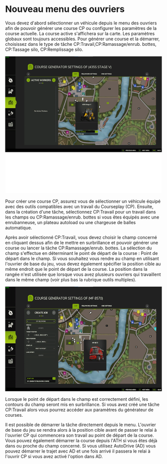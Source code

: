 # Nouveau menu des ouvriers


Vous devez d'abord sélectionner un véhicule depuis le menu des ouvriers afin de pouvoir générer une course CP ou configurer les paramètres de la course actuelle. 
La course active s'affichera sur la carte.
Les paramètres globaux sont toujours accessibles.
Pour générer une course et la démarrer, choisissez dans le type de tâche CP:Travail,CP:Ramassage/enrub. bottes, CP:Tassage silo, CP:Remplissage silo.


![Image](assets/images/startjobmenuhelp_0_0_1024_895.png)


Pour créer une course CP, assurez vous de sélectionner un véhicule équipé avec des outils compatibles avec un travail du Courseplay (CP).
Ensuite, dans la création d'une tâche, sélectionnez CP:Travail pour un travail dans les champs ou CP:Ramassage/enrub. bottes si vous êtes équipés avec une enrubanneuse, un plateau autoload ou une chargeuse de balles automatique.



Après avoir sélectionné CP:Travail, vous devez choisir le champ concerné en cliquant dessus afin de le mettre en surbrillance et pouvoir générer une course ou lancer la tâche CP:Ramassage/enrub. bottes.
La sélection du champ s'effectue en déterminant le point de départ de la course : Point de départ dans le champ.
Si vous souhaitez vous rendre au champ en utilisant l'ouvrier de base du jeu, vous devez également spécifier la position cible au même endroit que le point de départ de la course.
La position dans la rangée n'est utilisée que lorsque vous avez plusieurs ouvriers qui travaillent dans le même champ (voir plus bas la rubrique outils multiples).


![Image](assets/images/readyjobmenuhelp_0_0_765_510.png)


Lorsque le point de départ dans le champ est correctement défini, les contours du champ seront mis en surbrillance.
Si vous avez créé une tâche CP:Travail alors vous pourrez accéder aux paramètres du générateur de courses.



Il est possible de démarrer la tâche directement depuis le menu. L'ouvrier de base du jeu se rendra alors à la position cible avant de passer le relai à l'ouvrier CP qui commencera son travail au point de départ de la course.
Vous pouvez également démarrer la course depuis l'ATH si vous êtes déjà dans ou proche du champ concerné. Si vous utilisez AutoDrive (AD) vous pouvez démarrer le trajet avec AD et une fois arrivé il passera le relai à l'ouvrir CP si vous avez activé l'option dans AD.


